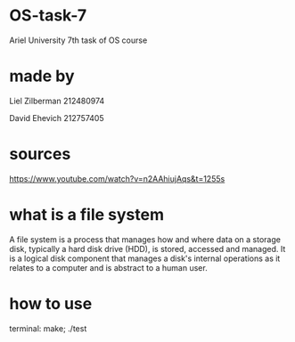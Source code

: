 # OS-task-7
Ariel University 7th task of OS course

# made by
Liel Zilberman 212480974

David Ehevich 212757405

# sources
https://www.youtube.com/watch?v=n2AAhiujAqs&t=1255s


# what is a file system
A file system is a process that manages how and where data on a storage disk, typically a hard disk drive (HDD), is stored, accessed and managed. 
It is a logical disk component that manages a disk's internal operations as it relates to a computer and is abstract to a human user.

# how to use
terminal: make; ./test



